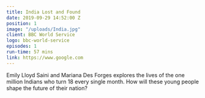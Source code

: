 ```yaml
---
title: India Lost and Found
date: 2019-09-29 14:52:00 Z
position: 1
image: "/uploads/India.jpg"
client: BBC World Service
logo: bbc-world-service
episodes: 1
run-time: 57 mins
link: https://www.google.com
---
```


Emily Lloyd Saini and Mariana Des Forges explores the lives of the one million Indians who turn 18 every single month. How will these young people shape the future of their nation?